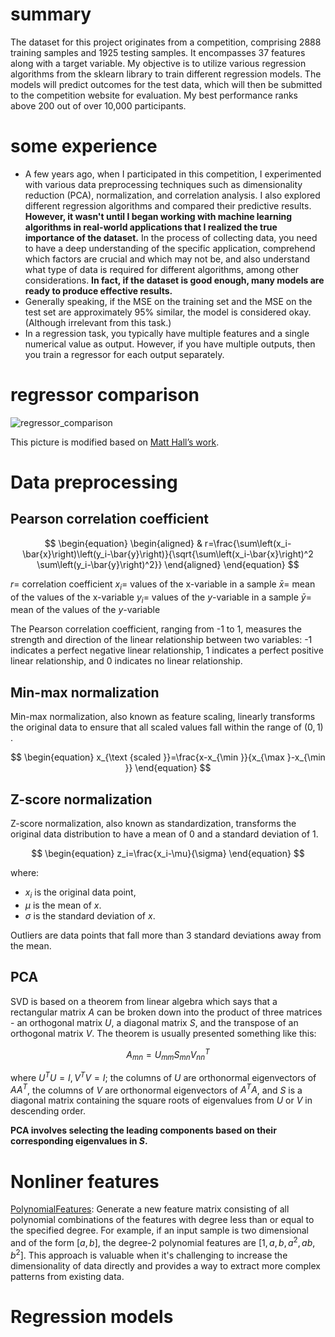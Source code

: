 # summary
The dataset for this project originates from a competition, comprising 2888 training samples and 1925 testing samples. It encompasses 37 features along with a target variable. My objective is to utilize various regression algorithms from the sklearn library to train different regression models. The models will predict outcomes for the test data, which will then be submitted to the competition website for evaluation. My best performance ranks above 200 out of over 10,000 participants.
# some experience

- A few years ago, when I participated in this competition, I experimented with various data preprocessing techniques such as dimensionality reduction (PCA), normalization, and correlation analysis. I also explored different regression algorithms and compared their predictive results. **However, it wasn't until I began working with machine learning algorithms in real-world applications that I realized the true importance of the dataset.** In the process of collecting data, you need to have a deep understanding of the specific application, comprehend which factors are crucial and which may not be, and also understand what type of data is required for different algorithms, among other considerations. **In fact, if the dataset is good enough, many models are ready to produce effective results.**
- Generally speaking, if the MSE on the training set and the MSE on the test set are approximately 95% similar, the model is considered okay. (Although irrelevant from this task.)
- In a regression task, you typically have multiple features and a single numerical value as output. However, if you have multiple outputs, then you train a regressor for each output separately.

# regressor comparison

![regressor_comparison](regressor_comparison.png)

This picture is modified based on [Matt Hall’s work](https://agilescientific.com/blog/2022/5/9/comparing-regressors).

# Data preprocessing

## Pearson correlation coefficient

$$
\begin{equation}
\begin{aligned}
& r=\frac{\sum\left(x_i-\bar{x}\right)\left(y_i-\bar{y}\right)}{\sqrt{\sum\left(x_i-\bar{x}\right)^2 \sum\left(y_i-\bar{y}\right)^2}}
\end{aligned}
\end{equation}
$$

$r=$ correlation coefficient
$x_i=$ values of the $\mathrm{x}$-variable in a sample
$\bar{x}=$ mean of the values of the $\mathrm{x}$-variable
$y_i=$ values of the $y$-variable in a sample
$\bar{y}=$ mean of the values of the $y$-variable

The Pearson correlation coefficient, ranging from -1 to 1, measures the strength and direction of the linear relationship between two variables: -1 indicates a perfect negative linear relationship, 1 indicates a perfect positive linear relationship, and 0 indicates no linear relationship.

## Min-max normalization

Min-max normalization, also known as feature scaling, linearly transforms the original data to ensure that all scaled values fall within the range of $(0,1)$​.


$$
\begin{equation}
x_{\text {scaled }}=\frac{x-x_{\min }}{x_{\max }-x_{\min }}
\end{equation}
$$


## Z-score normalization

Z-score normalization, also known as standardization, transforms the original data distribution to have a mean of 0 and a standard deviation of 1.


$$
\begin{equation}
z_i=\frac{x_i-\mu}{\sigma}
\end{equation}
$$


where:

- $x_i$ is the original data point,
- $\mu$ is the mean of $x$.
- $\sigma$ is the standard deviation of $x$.

Outliers are data points that fall more than 3 standard deviations away from the mean.

## PCA

SVD is based on a theorem from linear algebra which says that a rectangular matrix $A$ can be broken down into the product of three matrices - an orthogonal matrix $U$, a diagonal matrix $S$, and the transpose of an orthogonal matrix $V$​. The theorem is usually presented something like this:


$$
\begin{equation}
A_{m n}=U_{m m} S_{m n} V_{n n}^T
\end{equation}
$$


where $U^T U=I, V^T V=I$; the columns of $U$ are orthonormal eigenvectors of $A A^T$, the columns of $V$ are orthonormal eigenvectors of $A^T A$, and $S$ is a diagonal matrix containing the square roots of eigenvalues from $U$ or $V$ in descending order.

**PCA involves selecting the leading components based on their corresponding eigenvalues in $S$​.**

# Nonliner features

[PolynomialFeatures](https://scikit-learn.org/stable/modules/generated/sklearn.preprocessing.PolynomialFeatures.html): Generate a new feature matrix consisting of all polynomial combinations of the features with degree less than or equal to the specified degree. For example, if an input sample is two dimensional and of the form $[a, b]$, the degree-2 polynomial features are $[1, a, b, a^2, ab, b^2]$. This approach is valuable when it's challenging to increase the dimensionality of data directly and provides a way to extract more complex patterns from existing data.

# Regression models

